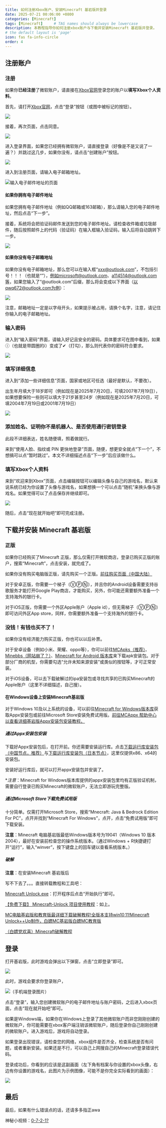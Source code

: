 ```yaml
---
title: 如何注册Xbox账户、安装Minecraft 基岩版并登录
date: 2025-07-21 00:06:00 +0800
categories: [Minecraft]
tags: [Minecraft]     # TAG names should always be lowercase
description: 本教程指导你如何注册xbox账户与下载并安装Minecraft 基岩版并登录。
# the default layout is 'page'
icon: fas fa-info-circle
order: 4
---
```


## 注册账户

### 注册

如果你**已经注册**了微软账户，请直接在[Xbox官网](https://www.xbox.com/zh-CN/)登录您的账户以**填写Xbox个人资料**。

首先，请打开[Xbox官网](https://www.xbox.com/zh-CN/)，点击“登录”按钮（或图中被标记的按钮）。

![](https://d.feiliupan.com/t/103105630625075200/xbox注册+基岩版登录教程/xbox.png)

接着，再次页面，点击同意。

![](https://d.feiliupan.com/t/103105630625075200/xbox注册+基岩版登录教程/a.png)

进入登录界面，如果您已经拥有微软账户，请直接登录（好像是不是又说了一遍？）并跳过这几步，如果你没有，请点击“创建账户”按钮。

![](https://d.feiliupan.com/t/103105630625075200/xbox注册+基岩版登录教程/login.png)

进入到注册页面，请输入电子邮箱地址。

![输入电子邮件地址的页面](https://d.feiliupan.com/t/103105630625075200/xbox注册+基岩版登录教程/mail.png)

#### 如果你拥有电子邮件地址

如果您拥有电子邮件地址（例如QQ邮箱或163邮箱），那么请输入您的电子邮件地址，然后点击“下一步”。

接着，系统将会把验证码邮件发送到您的电子邮件地址。请检查收件箱或垃圾邮件，随后按照邮件上的代码（验证码）在输入框输入验证码，输入后将自动跳转下一步。

![](https://d.feiliupan.com/t/103105630625075200/xbox注册+基岩版登录教程/other_email.png)

#### 如果你没有电子邮箱地址

如果你没有电子邮箱地址，那么您可以在输入框“xxx@outlook.com”，不包括引号！！！（也就是“”），例如microsoft@outlook.com、a114514@outlook.com等，如果您输入了“@outlook.com”后缀，那么将会变成以下界面（以qwq672@outlook.com为例）：

![](
https://d.feiliupan.com/t/103105630625075200/xbox注册+基岩版登录教程/reg_outlook.png)

注意，邮箱地址一定是以字母开头，如果提示被占用，请换个名字，注意，请记住你输入的电子邮箱地址。

### 输入密码

进入到“输入密码”界面，请输入好记且安全的密码。具体要求可在图中看到，如果ⓘ（也就是带圆圈的i）变成了✔（打勾），那么则代表你的密码符合要求。

![](https://d.feiliupan.com/t/103105630625075200/xbox注册+基岩版登录教程/password.png)

### 填写详细信息

进入到“添加一些详细信息”页面，国家或地区可任选（最好是默认，不要改）。

出生年月填大于18岁即可（例如现在是2025年7月20日，可填2007年7月19日），如果想要保险一些则可以填大于21岁甚至24岁（例如现在是2025年7月20日，可填2004年7月19日或2001年7月19日）

![](https://d.feiliupan.com/t/103105630625075200/xbox注册+基岩版登录教程/more_info.png)

### 添加姓名、证明你不是机器人、是否使用通行密钥登录

此段不详细表达，姓名随便填，照着做就行。

来到“使用人脸、指纹或 PIN 更快地登录”页面，随便，想更安全就点“下一个”，不想搞可以点“暂时跳过”。本文不详细描述点击“下一步”后应该做什么。

### 填写Xbox个人资料

来到“欢迎来到Xbox”页面，点击编辑按钮可以编辑头像与自己的游戏名，默认来说系统已经为你设置了头像与游戏名，如果想换一个可以点击“随机”来换头像与游戏名。如果觉得可以了点击保存并继续即可。


![](
https://d.feiliupan.com/t/103105630625075200/xbox注册+基岩版登录教程/xbox_p.png)

随后，点击“现在就开始吧”即可完成注册。

## 下载并安装 Minecraft 基岩版

### 正版

如果你已经购买了Minecraft 正版，那么仅需打开微软商店，登录已购买正版的账户，搜索“Minecraft”，点击安装，就完成了。

如果你没有购买电脑版正版，请先购买一个正版。[前往购买页面（中国大陆）](https://www.xbox.com/zh-cn/games/store/minecraft-java-bedrock-edition-for-pc/9nxp44l49shjc)

对于安卓正版，你需要一个梯子（ⓋⓅⓃ），并且你的Android设备需要支持谷歌服务才能打开Google Play商店，才能购买，另外，你可能还需要额外准备一个支持海外的银行卡。

对于iOS正版，你需要一个外区Apple账户（Apple id），但无需梯子（ⓋⓅⓃ）即可访问外区App store，同样，你需要额外准备一个支持海外的银行卡。

### 没钱！有钱也买不了！

如果你没有经济能力购买正版，你也可以以后补票。

对于安卓设备（例如小米、荣耀、oppo等），你可以前往[MCApks（推荐）](https://mcapks.net/)、[Minebbs（网站崩了？）](https://mc.minebbs.com/)、[Minecraft for Android 版本库](https://zihao.fengqingwu.top/)来下载apk安装包。对于部分厂商的机型，你需要勾选“允许未知来源安装”或类似的按钮等，才可正常安装。

对于iOS设备，可以去下载破解过的ipa安装包或寻找共享的已购买Minecraft的Apple账户（这里不详细描述，自己搜）。

#### 在Windows设备上安装Minecraft基岩版

对于Windows 10及以上系统的设备，可以前往[Minecraft for Windows版本库](https://www.mcappx.com/index.html)获取Appx安装包或前往Microsoft Store安装免费试用版。[前往MCAppx 帮助中心以查看详细基岩版Appx安装包安装教程。](https://www.mcappx.com/help/#windows)

##### 通过Appx安装包安装

下载好Appx安装包后，在打开前。你还需要安装运行库。点击[下载运行库安装包（中国节点，推荐）](https://dl.mcappx.com/mc-framework-cn)与[下载运行库安装包（日本节点）](https://dl.mcappx.com/mc-framework-jp)，这里仅提供x86、x64的安装包。

安装好运行库后，就可以打开appx安装包并安装了。

**注意*：Minecraft for Windows版本库提供的appx安装包里均有正版验证机制，需要自行登录已购买Minecraft的微软账户，无法立即游玩完整版。

##### 通过Microsoft Store下载免费试用版

十分简单。仅需打开Microsoft Store，搜索“Mnecraft: Java & Bedrock Edition For PC”，点开并找到“Minecraft For Windows”，点开，点击“免费试用版”即可下载安装。

**注意**：Minecraft 电脑基岩版最低Windows版本号为19041（Windows 10 版本 2004），最好在安装前检查您的操作系统版本。（通过Windows + R快捷键打开“运行”，输入“winver”，按下键盘上的回车键以查看系统版本。）

##### 破解

**注意**：在安装Minecraft 基岩版后

写不下去了。。。直接转载教程和工具吧：

[Minecraft Unlock.exe](https://www.123pan.com/s/RCrbVv-7NCEd.html)：打开程序后点击“开始执行”即可。

[【免费下载】 Minecraft-Unlock 项目使用教程](https://blog.csdn.net/gitblog_00131/article/details/142239785)：如上。

[MC电脑基岩版和教育版最详细下载破解教程!全版本支持win10,11!Minecraft Unlock++Up制作，白嫖MC基岩版白嫖MC教育版](https://www.bilibili.com/video/BV14CcweLExe/)

[（白嫖党欢喜）Minecraft破解教程](https://www.bilibili.com/opus/892406797273399302)

## 登录

打开基岩版，此时游戏会弹出以下弹窗，点击“立即登录”即可。

![](https://d.feiliupan.com/t/103105630625075200/xbox注册+基岩版登录教程/mc_login.png)

此时，游戏会要求你登录账户，

![](https://d.feiliupan.com/t/103105630625075200/xbox注册+基岩版登录教程/mobile_mc.png)（手机端登录图片）

点击“登录”，输入您创建微软账户的电子邮件地址与账户密码，之后进入xbox页面，点击“现在就开始吧”即可。

如果是Windows端，如果你在Windows上登录了其他微软账户而非您刚刚创建的微软账户，你可能需要在xbox客户端注销该微软账户，随后登录你自己刚刚创建的微软账户。进入游戏后，游戏将自动登录。

如果登录出现错误，请检查您的网络，xbox组件是否齐全，检查系统是否有问题，或者重新安装。如果还是不行，可以自己上网搜自己的Minecraft登录错误代码。

登录成功后，你看到的应该是这副画面（左下角有档案与你设置的xbox头像，右边有你设置的游戏名，此图片为示例图像，可能不是你完全实际看到的画面）：

![](https://d.feiliupan.com/t/103105630625075200/xbox注册+基岩版登录教程/mc.png)

## 最后

最后，如果有什么错误点的话，还请多多指正awa

神秘小视频：[0-7-2-1?](https://www.bilibili.com/video/BV1Us4y147x3)

